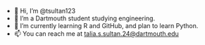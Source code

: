 - 👋 Hi, I’m @tsultan123
- 👀 I’m a Dartmouth student studying engineering. 
- 🌱 I’m currently learning R and GitHub, and plan to learn Python.
- 📫 You can reach me at talia.s.sultan.24@dartmouth.edu
